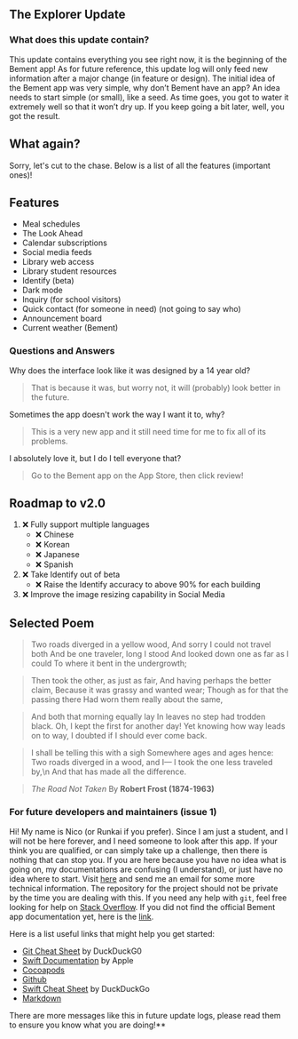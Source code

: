 ##  The Explorer Update

### What does this update contain?

This update contains everything you see right now, it is the beginning of the Bement app! As for future reference, this update log will only feed new information after a major change (in feature or design). The initial idea of the Bement app was very simple, why don’t Bement have an app? An idea needs to start simple (or small), like a seed. As time goes, you got to water it extremely well so that it won’t dry up. If you keep going a bit later, well, you got the result. 

## What again?

Sorry, let's cut to the chase. Below is a list of all the features (important ones)!

## Features
- Meal schedules
- The Look Ahead
- Calendar subscriptions
- Social media feeds
- Library web access
- Library student resources
- Identify (beta)
- Dark mode
- Inquiry (for school visitors)
- Quick contact (for someone in need) (not going to say who)
- Announcement board
- Current weather (Bement)

### Questions and Answers

Why does the interface look like it was designed by a 14 year old?

> That is because it was, but worry not, it will (probably) look better in the future.

Sometimes the app doesn't work the way I want it to, why?

> This is a very new app and it still need time for me to fix all of its problems.

I absolutely love it, but I do I tell everyone that?

> Go to the Bement app on the App Store, then click review!

## Roadmap to v2.0
1. :x: Fully support multiple languages
    - :x: Chinese
    - :x: Korean
    - :x: Japanese
    - :x: Spanish
2. :x: Take Identify out of beta
    - :x: Raise the Identify accuracy to above 90% for each building
3. :x: Improve the image resizing capability in Social Media

## Selected Poem

> Two roads diverged in a yellow wood,
> And sorry I could not travel both
> And be one traveler, long I stood
> And looked down one as far as I could
> To where it bent in the undergrowth;

> Then took the other, as just as fair,
> And having perhaps the better claim,
> Because it was grassy and wanted wear;
> Though as for that the passing there
> Had worn them really about the same,

> And both that morning equally lay
> In leaves no step had trodden black.
> Oh, I kept the first for another day!
> Yet knowing how way leads on to way,
> I doubted if I should ever come back.

> I shall be telling this with a sigh
> Somewhere ages and ages hence:
> Two roads diverged in a wood, and I—
> I took the one less traveled by,\n
> And that has made all the difference.

>  *The Road Not Taken* By **Robert Frost (1874-1963)**

### For future developers and maintainers (issue 1)

Hi! My name is Nico (or Runkai if you prefer). Since I am just a student, and I will not be here forever, and I need someone to look after this app. If your think you are qualified, or can simply take up a challenge, then there is nothing that can stop you.
If you are here because you have no idea what is going on, my documentations are confusing (I understand), or just have no idea where to start. Visit [here](https://github.com/1105420698) and send me an email for some more technical information. The repository for the project should not be private by the time you are dealing with this. If you need any help with `git`, feel free looking for help on [Stack Overflow](https://stackoverflow.com). If you did not find the official Bement app documentation yet, here is the [link](https://bement.runkaizhang.xyz/).

Here is a list useful links that might help you get started:

- [Git Cheat Sheet](https://duckduckgo.com/?q=git+cheat+sheet&t=osx&ia=cheatsheet) by DuckDuckG0
- [Swift Documentation](https://developer.apple.com/documentation/) by Apple
- [Cocoapods](https://cocoapods.org)
- [Github](https://github.com)
- [Swift Cheat Sheet](https://duckduckgo.com/?q=swift+cheat+sheet&t=osx&ia=cheatsheet) by DuckDuckGo
- [Markdown](https://www.markdownguide.org/getting-started)

There are more messages like this in future update logs, please read them to ensure you know what you are doing!**
